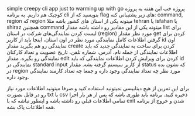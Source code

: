simple creepy cli app just to warming up with go
پروژه
خب این هفته یه پروژه کوچیک هم داریم.
یه برنامه cli بنویسید که از flag های زیر پشتیبانی کنه:
command, region
که region میتونه یکی از استان های کشور باشه مثلا tehran یا isfahan یا shiraz
همچنین command میتونه یکی از این مقادیر رو داشته باشه
مقدار list برای لیست کردن نمایندگی‌های شرکت در استان (region) مورد نظر
مقدار get کردن برای گرفتن اطلاعات کامل نمایندگی مورد نظر در اون استان، اینجا باید از کاربر id اون نمایندگی رو هم بگیرید
مقدار create کردن برای ساخت یه نمایندگی جدید که باید اطلاعات نمایندگی از جمله نام، آدرس، شماره تلفن، تاریخ عضویت و تعداد کارکنان نمایندگی رو بگیره.
مقدار edit کردن برای ویرایش کردن اطلاعات نمایندگی که باید id نمایندگی در standard input از کاربر سیستم گرفته بشه.
مقدار status که نشون بده در region مورد نظر چه تعداد نمایندگی وجود داره و جمعا چه تعداد کارمند نمایندگی وجود داره.

برای این تمرین از هیچ دیتابیسی نمیتونید استفاده کنید و صرفا میتونید اطلاعات مورد نیاز رو در فایل بصورت txt یا csv ذخیره کنید.
برنامه باید طوری باشه که پس از هر بار اجرا تمامی اطلاعات قبلی رو داشته باشه و اینطور نباشه که با exit شدن و خروج از برنامه همه اطلاعات پاک بشه.

